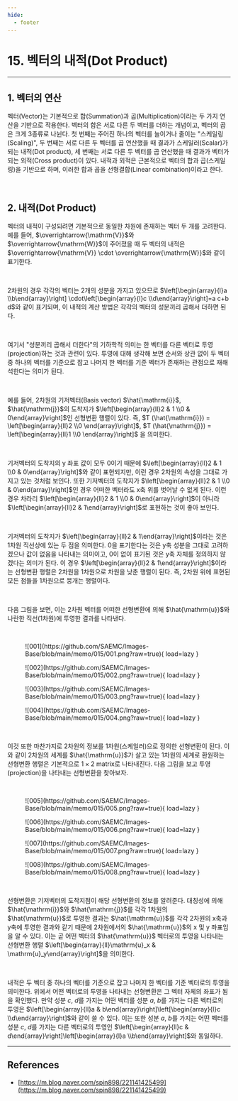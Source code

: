```yaml
---
hide:
  - footer
---
```


# 15. 벡터의 내적(Dot Product)

---

## 1. 벡터의 연산

벡터(Vector)는 기본적으로 합(Summation)과 곱(Multiplication)이라는 두 가지 연산을 기반으로 작용한다. 벡터의 합은 서로 다른 두 벡터를 더하는 개념이고, 벡터의 곱은 크게 3종류로 나뉜다. 첫 번째는 주어진 하나의 벡터를 늘이거나 줄이는 "스케일링(Scaling)", 두 번째는 서로 다른 두 벡터를 곱 연산했을 때 결과가 스케일러(Scalar)가 되는 내적(Dot product), 세 번째는 서로 다른 두 벡터를 곱 연산했을 때 결과가 벡터가 되는 외적(Cross product)이 있다. 내적과 외적은 근본적으로 벡터의 합과 곱(스케일링)을 기반으로 하며, 이러한 합과 곱을 선형결합(Linear combination)이라고 한다.

<br/>

## 2. 내적(Dot Product)

벡터의 내적이 구성되려면 기본적으로 동일한 차원에 존재하는 벡터 두 개를 고려한다. 예를 들어, $\overrightarrow{\mathrm{V}}$와 $\overrightarrow{\mathrm{W}}$이 주어졌을 때 두 벡터의 내적은 $\overrightarrow{\mathrm{V}} \cdot \overrightarrow{\mathrm{W}}$와 같이 표기한다.

<br/>

2차원의 경우 각각의 벡터는 2개의 성분을 가지고 있으므로 $\left[\begin{array}{l}a \\b\end{array}\right] \cdot\left[\begin{array}{l}c \\d\end{array}\right]=a c+b d$와 같이 표기되며, 이 내적의 계산 방법은 각각의 벡터의 성분끼리 곱해서 더하면 된다.

<br/>

여기서 "성분끼리 곱해서 더한다"의 기하학적 의미는 한 벡터를 다른 벡터로 투영(projection)하는 것과 관련이 있다. 투영에 대해 생각해 보면 순서와 상관 없이 두 벡터 중 하나의 벡터를 기준으로 잡고 나머지 한 벡터를 기준 벡터가 존재하는 관점으로 재해석한다는 의미가 된다.

<br/>

예를 들어, 2차원의 기저벡터(Basis vector) $\hat{\mathrm{i}}$, $\hat{\mathrm{j}}$의 도착지가 $\left[\begin{array}{ll}2 & 1 \\0 & 0\end{array}\right]$인 선형변환 행렬이 있다. 즉, $T (\hat{\mathrm{i}}) = \left[\begin{array}{ll}2 \\0 \end{array}\right]$, $T (\hat{\mathrm{j}}) = \left[\begin{array}{ll}1 \\0 \end{array}\right]$ 을 의미한다.

<br/>

기저벡터의 도착지의 y 좌표 값이 모두 0이기 때문에 $\left[\begin{array}{ll}2 & 1 \\0 & 0\end{array}\right]$와 같이 표현되지만, 이런 경우 2차원의 속성을 그대로 가지고 있는 것처럼 보인다. 또한 기저벡터의 도착지가 $\left[\begin{array}{ll}2 & 1 \\0 & 0\end{array}\right]$인 경우 어떠한 벡터라도 x축 위를 벗어날 수 없게 된다. 이런 경우 차라리 $\left[\begin{array}{ll}2 & 1 \\0 & 0\end{array}\right]$이 아니라 $\left[\begin{array}{ll}2 & 1\end{array}\right]$로 표현하는 것이 좋아 보인다.

<br/>

기저벡터의 도착지가 $\left[\begin{array}{ll}2 & 1\end{array}\right]$이라는 것은 1차원 직선상에 있는 두 점을 의미한다. 0을 표기한다는 것은 y축 성분을 그대로 고려하겠으나 값이 없음을 나타내는 의미이고, 0이 없이 표기된 것은 y축 자체를 정의하지 않겠다는 의미가 된다. 이 경우 $\left[\begin{array}{ll}2 & 1\end{array}\right]$이라는 선형변환 행렬은 2차원을 1차원으로 차원을 낮춘 행렬이 된다. 즉, 2차원 위에 표현된 모든 점들을 1차원으로 뭉개는 행렬이다.

<br/>

다음 그림을 보면, 이는 2차원 벡터를 어떠한 선형변환에 의해 $\hat{\mathrm{u}}$와 나란한 직선(1차원)에 투영한 결과를 나타낸다.

<br/>

<figure markdown>
  ![001](https://github.com/SAEMC/Images-Base/blob/main/memo/015/001.png?raw=true){ load=lazy }
</figure>

<figure markdown>
  ![002](https://github.com/SAEMC/Images-Base/blob/main/memo/015/002.png?raw=true){ load=lazy }
</figure>

<figure markdown>
  ![003](https://github.com/SAEMC/Images-Base/blob/main/memo/015/003.png?raw=true){ load=lazy }
</figure>

<figure markdown>
  ![004](https://github.com/SAEMC/Images-Base/blob/main/memo/015/004.png?raw=true){ load=lazy }
</figure>

<br/>

이것 또한 마찬가지로 2차원의 정보를 1차원(스케일러)으로 정의한 선형변환이 된다. 이와 같이 2차원의 세계를 $\hat{\mathrm{u}}$가 살고 있는 1차원의 세계로 환원하는 선형변환 행렬은 기본적으로 $1 \times 2$ matrix로 나타내진다. 다음 그림을 보고 투영(projection)을 나타내는 선형변환을 찾아보자.

<br/>

<figure markdown>
  ![005](https://github.com/SAEMC/Images-Base/blob/main/memo/015/005.png?raw=true){ load=lazy }
</figure>

<figure markdown>
  ![006](https://github.com/SAEMC/Images-Base/blob/main/memo/015/006.png?raw=true){ load=lazy }
</figure>

<figure markdown>
  ![007](https://github.com/SAEMC/Images-Base/blob/main/memo/015/007.png?raw=true){ load=lazy }
</figure>

<figure markdown>
  ![008](https://github.com/SAEMC/Images-Base/blob/main/memo/015/008.png?raw=true){ load=lazy }
</figure>

<br/>

선형변환은 기저벡터의 도착지점이 해당 선형변환의 정보를 알려준다. 대칭성에 의해 $\hat{\mathrm{i}}$와 $\hat{\mathrm{j}}$를 각각 1차원의 $\hat{\mathrm{u}}$로 투영한 결과는 $\hat{\mathrm{u}}$를 각각 2차원의 x축과 y축에 투영한 결과와 같기 때문에 2차원에서의 $\hat{\mathrm{u}}$의 x 및 y 좌표임을 알 수 있다. 이는 곧 어떤 벡터의 $\hat{\mathrm{u}}$ 벡터로의 투영을 나타내는 선형변환 행렬 $\left[\begin{array}{ll}\mathrm{u}_x & \mathrm{u}_y\end{array}\right]$을 의미한다.

<br/>

내적은 두 벡터 중 하나의 벡터를 기준으로 잡고 나머지 한 벡터를 기준 벡터로의 투영을 의미한다. 위에서 어떤 벡터로의 투영을 나타내는 선형변환은 그 벡터 자체의 좌표가 됨을 확인했다. 만약 성분 $c$, $d$를 가지는 어떤 벡터를 성분 $a$, $b$를 가지는 다른 벡터로의 투영은 $\left[\begin{array}{ll}a & b\end{array}\right]\left[\begin{array}{l}c \\d\end{array}\right]$와 같이 쓸 수 있다. 이는 또한 성분 $a$, $b$를 가지는 어떤 벡터를 성분 $c$, $d$를 가지는 다른 벡터로의 투영인 $\left[\begin{array}{ll}c & d\end{array}\right]\left[\begin{array}{l}a \\b\end{array}\right]$와 동일하다.

---

## References

- [https://m.blog.naver.com/spin898/221141425499](https://m.blog.naver.com/spin898/221141425499)
